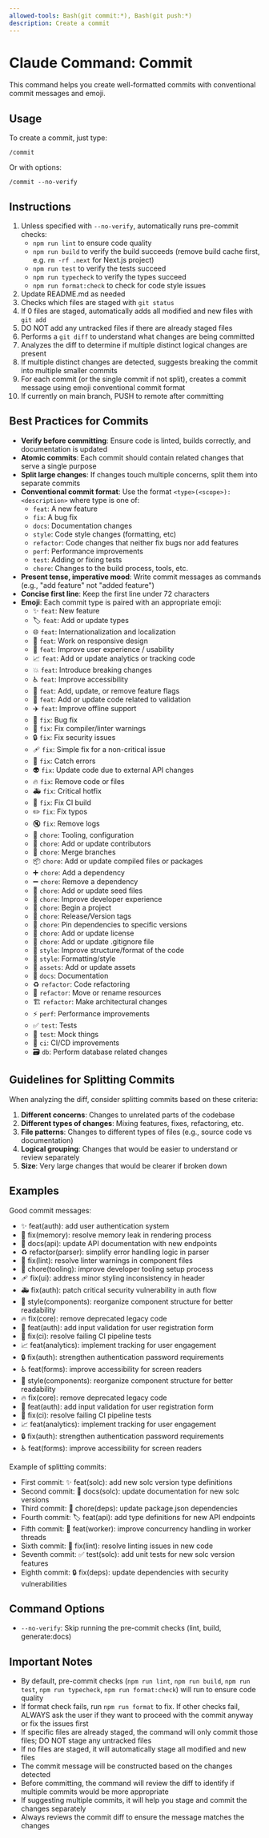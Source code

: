 ```yaml
---
allowed-tools: Bash(git commit:*), Bash(git push:*)
description: Create a commit
---
```


# Claude Command: Commit

This command helps you create well-formatted commits with conventional commit messages and emoji.

## Usage

To create a commit, just type:
```
/commit
```

Or with options:
```
/commit --no-verify
```

## Instructions

1. Unless specified with `--no-verify`, automatically runs pre-commit checks:
   - `npm run lint` to ensure code quality
   - `npm run build` to verify the build succeeds (remove build cache first, e.g. `rm -rf .next` for Next.js project)
   - `npm run test` to verify the tests succeed
   - `npm run typecheck` to verify the types succeed
   - `npm run format:check` to check for code style issues
2. Update README.md as needed
3. Checks which files are staged with `git status`
4. If 0 files are staged, automatically adds all modified and new files with `git add`
5. DO NOT add any untracked files if there are already staged files
6. Performs a `git diff` to understand what changes are being committed
7. Analyzes the diff to determine if multiple distinct logical changes are present
8. If multiple distinct changes are detected, suggests breaking the commit into multiple smaller commits
9. For each commit (or the single commit if not split), creates a commit message using emoji conventional commit format
10. If currently on main branch, PUSH to remote after committing

## Best Practices for Commits

- **Verify before committing**: Ensure code is linted, builds correctly, and documentation is updated
- **Atomic commits**: Each commit should contain related changes that serve a single purpose
- **Split large changes**: If changes touch multiple concerns, split them into separate commits
- **Conventional commit format**: Use the format `<type>(<scope>): <description>` where type is one of:
  - `feat`: A new feature
  - `fix`: A bug fix
  - `docs`: Documentation changes
  - `style`: Code style changes (formatting, etc)
  - `refactor`: Code changes that neither fix bugs nor add features
  - `perf`: Performance improvements
  - `test`: Adding or fixing tests
  - `chore`: Changes to the build process, tools, etc.
- **Present tense, imperative mood**: Write commit messages as commands (e.g., "add feature" not "added feature")
- **Concise first line**: Keep the first line under 72 characters
- **Emoji**: Each commit type is paired with an appropriate emoji:
  - ✨ `feat`: New feature
  - 🏷️ `feat`: Add or update types
  - 🌐 `feat`: Internationalization and localization
  - 📱 `feat`: Work on responsive design
  - 🚸 `feat`: Improve user experience / usability
  - 📈 `feat`: Add or update analytics or tracking code
  - 💥 `feat`: Introduce breaking changes
  - ♿️ `feat`: Improve accessibility
  - 🚩 `feat`: Add, update, or remove feature flags
  - 🦺 `feat`: Add or update code related to validation
  - ✈️ `feat`: Improve offline support
  - 🐛 `fix`: Bug fix
  - 🚨 `fix`: Fix compiler/linter warnings
  - 🔒️ `fix`: Fix security issues
  - 🩹 `fix`: Simple fix for a non-critical issue
  - 🥅 `fix`: Catch errors
  - 👽️ `fix`: Update code due to external API changes
  - 🔥 `fix`: Remove code or files
  - 🚑️ `fix`: Critical hotfix
  - 💚 `fix`: Fix CI build
  - ✏️ `fix`: Fix typos
  - 🔇 `fix`: Remove logs
  - 🔧 `chore`: Tooling, configuration
  - 👥 `chore`: Add or update contributors
  - 🔀 `chore`: Merge branches
  - 📦️ `chore`: Add or update compiled files or packages
  - ➕ `chore`: Add a dependency
  - ➖ `chore`: Remove a dependency
  - 🌱 `chore`: Add or update seed files
  - 🧑 `chore`: Improve developer experience
  - 🎉 `chore`: Begin a project
  - 🔖 `chore`: Release/Version tags
  - 📌 `chore`: Pin dependencies to specific versions
  - 📄 `chore`: Add or update license
  - 🙈 `chore`: Add or update .gitignore file
  - 🎨 `style`: Improve structure/format of the code
  - 💄 `style`: Formatting/style
  - 🍱 `assets`: Add or update assets
  - 📝 `docs`: Documentation
  - ♻️ `refactor`: Code refactoring
  - 🚚 `refactor`: Move or rename resources
  - 🏗️ `refactor`: Make architectural changes
  - ⚡️ `perf`: Performance improvements
  - ✅ `test`: Tests
  - 🤡 `test`: Mock things
  - 🚀 `ci`: CI/CD improvements
  - 🗃️ `db`: Perform database related changes

## Guidelines for Splitting Commits

When analyzing the diff, consider splitting commits based on these criteria:

1. **Different concerns**: Changes to unrelated parts of the codebase
2. **Different types of changes**: Mixing features, fixes, refactoring, etc.
3. **File patterns**: Changes to different types of files (e.g., source code vs documentation)
4. **Logical grouping**: Changes that would be easier to understand or review separately
5. **Size**: Very large changes that would be clearer if broken down

## Examples

Good commit messages:
- ✨ feat(auth): add user authentication system
- 🐛 fix(memory): resolve memory leak in rendering process
- 📝 docs(api): update API documentation with new endpoints
- ♻️ refactor(parser): simplify error handling logic in parser
- 🚨 fix(lint): resolve linter warnings in component files
- 🧑 chore(tooling): improve developer tooling setup process
- 🩹 fix(ui): address minor styling inconsistency in header
- 🚑️ fix(auth): patch critical security vulnerability in auth flow
- 🎨 style(components): reorganize component structure for better readability
- 🔥 fix(core): remove deprecated legacy code
- 🦺 feat(auth): add input validation for user registration form
- 💚 fix(ci): resolve failing CI pipeline tests
- 📈 feat(analytics): implement tracking for user engagement
- 🔒️ fix(auth): strengthen authentication password requirements
- ♿️ feat(forms): improve accessibility for screen readers
- 🎨 style(components): reorganize component structure for better readability
- 🔥 fix(core): remove deprecated legacy code
- 🦺 feat(auth): add input validation for user registration form
- 💚 fix(ci): resolve failing CI pipeline tests
- 📈 feat(analytics): implement tracking for user engagement
- 🔒️ fix(auth): strengthen authentication password requirements
- ♿️ feat(forms): improve accessibility for screen readers

Example of splitting commits:
- First commit: ✨ feat(solc): add new solc version type definitions
- Second commit: 📝 docs(solc): update documentation for new solc versions
- Third commit: 🔧 chore(deps): update package.json dependencies
- Fourth commit: 🏷️ feat(api): add type definitions for new API endpoints
- Fifth commit: 🧵 feat(worker): improve concurrency handling in worker threads
- Sixth commit: 🚨 fix(lint): resolve linting issues in new code
- Seventh commit: ✅ test(solc): add unit tests for new solc version features
- Eighth commit: 🔒️ fix(deps): update dependencies with security vulnerabilities

## Command Options

- `--no-verify`: Skip running the pre-commit checks (lint, build, generate:docs)

## Important Notes

- By default, pre-commit checks (`npm run lint`, `npm run build`, `npm run test`, `npm run typecheck`, `npm run format:check`) will run to ensure code quality
- If format check fails, run `npm run format` to fix. If other checks fail, ALWAYS ask the user if they want to proceed with the commit anyway or fix the issues first
- If specific files are already staged, the command will only commit those files; DO NOT stage any untracked files
- If no files are staged, it will automatically stage all modified and new files
- The commit message will be constructed based on the changes detected
- Before committing, the command will review the diff to identify if multiple commits would be more appropriate
- If suggesting multiple commits, it will help you stage and commit the changes separately
- Always reviews the commit diff to ensure the message matches the changes